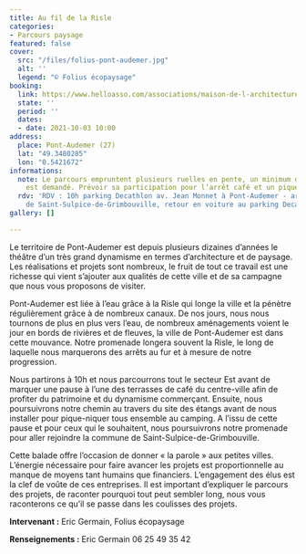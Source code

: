 ```yaml
---
title: Au fil de la Risle
categories:
- Parcours paysage
featured: false
cover:
  src: "/files/folius-pont-audemer.jpg"
  alt: ''
  legend: "© Folius écopaysage"
booking:
  link: https://www.helloasso.com/associations/maison-de-l-architecture-de-normandie-le-forum/evenements/au-fil-de-la-risle
  state: ''
  period: ''
  dates:
  - date: 2021-10-03 10:00
address:
  place: Pont-Audemer (27)
  lat: "49.3480285"
  lon: "0.5421672"
informations:
  note: Le parcours empruntent plusieurs ruelles en pente, un minimum de forme physique
    est demandé. Prévoir sa participation pour l’arrêt café et un pique-nique.
  rdv: 'RDV : 10h parking Decathlon av. Jean Monnet à Pont-Audemer - arrivée 16h mairie
    de Saint-Sulpice-de-Grimbouville, retour en voiture au parking Decathlon'
gallery: []

---
```

Le territoire de Pont-Audemer est depuis plusieurs dizaines d’années le théâtre d’un très grand dynamisme en termes d’architecture et de paysage. Les réalisations et projets sont nombreux, le fruit de tout ce travail est une richesse qui vient s’ajouter aux qualités de cette ville et de sa campagne que nous vous proposons de visiter.

Pont-Audemer est liée à l’eau grâce à la Risle qui longe la ville et la pénètre régulièrement grâce à de nombreux canaux. De nos jours, nous nous tournons de plus en plus vers l’eau, de nombreux aménagements voient le jour en bords de rivières et de fleuves, la ville de Pont-Audemer est dans cette mouvance. Notre promenade longera souvent la Risle, le long de laquelle nous marquerons des arrêts au fur et à mesure de notre progression.

Nous partirons à 10h et nous parcourrons tout le secteur Est avant de marquer une pause à l’une des terrasses de café du centre-ville afin de profiter du patrimoine et du dynamisme commerçant. Ensuite, nous poursuivrons notre chemin au travers du site des étangs avant de nous installer pour pique-niquer tous ensemble au camping. A l’issu de cette pause et pour ceux qui le souhaitent, nous poursuivrons notre promenade pour aller rejoindre la commune de Saint-Sulpice-de-Grimbouville. 

Cette balade offre l’occasion de donner « la parole » aux petites villes. L’énergie nécessaire pour faire avancer les projets est proportionnelle au manque de moyens tant humains que financiers. L’engagement des élus est la clef de voûte de ces entreprises. Il est important d’expliquer le parcours des projets, de raconter pourquoi tout peut sembler long, nous vous raconterons ce qu’il se passe dans les coulisses des projets.

**Intervenant :** Eric Germain, Folius écopaysage

**Renseignements :** Eric Germain 06 25 49 35 42